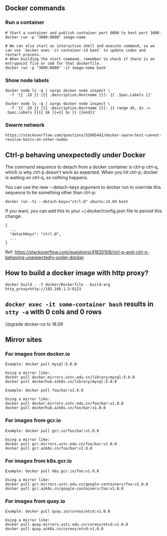 ## Docker commands

### Run a container

```
# Start a container and publish container port 8080 to host port 3000.
docker run -p "3000:8080" image-name

# We can also start an interactive shell and execute command, so we can use `docker exec -it container-id bash` to update codes and restart process.
# When building the start command, remember to check if there is an entrypoint file or cmd for that dockerfile.
docker run -p "3000:8080" -it image-name bash
```

### Show node labels

```
docker node ls -q | xargs docker node inspect \
  -f '{{ .ID }} [{{ .Description.Hostname }}]: {{ .Spec.Labels }}'

docker node ls -q | xargs docker node inspect \
  -f '{{ .ID }} [{{ .Description.Hostname }}]: {{ range $k, $v := .Spec.Labels }}{{ $k }}={{ $v }} {{end}}'
```

### Swarm network

```
https://stackoverflow.com/questions/52665442/docker-swarm-host-cannot-resolve-hosts-on-other-nodes
```

## Ctrl-p behaving unexpectedly under Docker

The command sequence to detach from a docker container is ctrl-p ctrl-q, which is why ctrl-p doesn't
work as expected. When you hit ctrl-p, docker is waiting on ctrl-q, so nothing happens.

You can use the new --detach-keys argument to docker run to override this sequence to be something other than ctrl-p:

```
docker run -ti --detach-keys="ctrl-@" ubuntu:14.04 bash
```

If you want, you can add this to your ~/.docker/config.json file to persist this change:

```
{
  ...
  "detachKeys": "ctrl-@",
  ...
}
```

Ref: https://stackoverflow.com/questions/41820108/ctrl-p-and-ctrl-n-behaving-unexpectedly-under-docker

## How to build a docker image with http proxy?

```
docker build . -f docker/Dockerfile --build-arg http_proxy=http://192.168.1.5:8123
```

## `docker exec -it some-container bash` results in `stty -a` with 0 cols and 0 rows

Upgrade docker-ce to 18.09

## Mirror sites

### For images from docker.io

```
Example: docker pull mysql:5.0.0

Using a mirror like:
docker pull docker.mirrors.ustc.edu.cn/library/mysql:5.0.0
docker pull dockerhub.azk8s.cn/library/mysql:5.0.0

Example: docker pull foo/bar:v1.0.0

Using a mirror like:
docker pull docker.mirrors.ustc.edu.cn/foo/bar:v1.0.0
docker pull dockerhub.azk8s.cn/foo/bar:v1.0.0
```

### For images from gcr.io

```
Example: docker pull gcr.io/foo/bar:v1.0.0

Using a mirror like:
docker pull gcr.mirrors.ustc.edu.cn/foo/bar:v1.0.0
docker pull gcr.azk8s.cn/foo/bar:v1.0.0
```

### For images from k8s.gcr.io

```
Example: docker pull k8s.gcr.io/foo:v1.0.0

Using a mirror like:
docker pull gcr.mirrors.ustc.edu.cn/google-containers/foo:v1.0.0
docker pull gcr.azk8s.cn/google-containers/foo:v1.0.0
```

### For images from quay.io
```
Example: docker pull quay.io/coreos/etcd:v1.0.0

Using a mirror like:
docker pull quay.mirrors.ustc.edu.cn/coreos/etcd:v1.0.0
docker pull quay.azk8s.cn/coreos/etcd:v1.0.0
```
